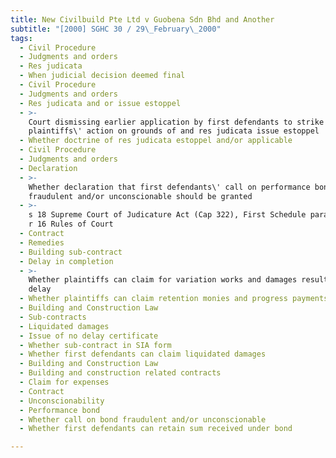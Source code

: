 ```yaml
---
title: New Civilbuild Pte Ltd v Guobena Sdn Bhd and Another
subtitle: "[2000] SGHC 30 / 29\_February\_2000"
tags:
  - Civil Procedure
  - Judgments and orders
  - Res judicata
  - When judicial decision deemed final
  - Civil Procedure
  - Judgments and orders
  - Res judicata and or issue estoppel
  - >-
    Court dismissing earlier application by first defendants to strike out
    plaintiffs\' action on grounds of and res judicata issue estoppel
  - Whether doctrine of res judicata estoppel and/or applicable
  - Civil Procedure
  - Judgments and orders
  - Declaration
  - >-
    Whether declaration that first defendants\' call on performance bond being
    fraudulent and/or unconscionable should be granted
  - >-
    s 18 Supreme Court of Judicature Act (Cap 322), First Schedule para 14, O 15
    r 16 Rules of Court
  - Contract
  - Remedies
  - Building sub-contract
  - Delay in completion
  - >-
    Whether plaintiffs can claim for variation works and damages resulting from
    delay
  - Whether plaintiffs can claim retention monies and progress payments
  - Building and Construction Law
  - Sub-contracts
  - Liquidated damages
  - Issue of no delay certificate
  - Whether sub-contract in SIA form
  - Whether first defendants can claim liquidated damages
  - Building and Construction Law
  - Building and construction related contracts
  - Claim for expenses
  - Contract
  - Unconscionability
  - Performance bond
  - Whether call on bond fraudulent and/or unconscionable
  - Whether first defendants can retain sum received under bond

---
```


